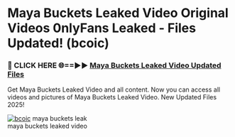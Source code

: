 # Maya Buckets Leaked Video Original Videos 0nlyFans Leaked - Files Updated! (bcoic)

<h3>🔴 CLICK HERE 🌐==►► <a href="https://tinyurl.com/x26r9saj" rel="nofollow">Maya Buckets Leaked Video Updated Files</a></h3>

Get Maya Buckets Leaked Video and all content. Now you can access all videos and pictures of Maya Buckets Leaked Video. New Updated Files 2025!

[![bcoic](https://i.imgur.com/LkgZPqh.gif)](https://tinyurl.com/x26r9saj)
maya buckets leak<br>
maya buckets leaked video